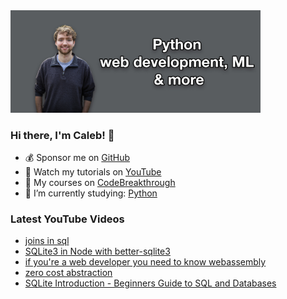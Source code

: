 <img src="github-cover-photo-my-face.jpg" width="400px" />

### Hi there, I'm Caleb! 🍛

- 💰 Sponsor me on [GitHub](https://github.com/sponsors/CalebCurry)
- 🎥 Watch my tutorials on [YouTube](https://www.youtube.com/calebthevideomaker2)
- 📗 My courses on [CodeBreakthrough](https://www.codebreakthrough.com)
- 🤔 I’m currently studying: [Python](https://www.youtube.com/watch?v=s3IvdkCq2_c&t=4254s)

### Latest YouTube Videos
<!-- YOUTUBE:START -->
- [joins in sql](https://www.youtube.com/watch?v=iKqVEq4Bb0g)
- [SQLite3 in Node with better-sqlite3](https://www.youtube.com/watch?v=IooIXYf0PIo)
- [if you&#39;re a web developer you need to know webassembly](https://www.youtube.com/watch?v=q48EEq3l_JQ)
- [zero cost abstraction](https://www.youtube.com/watch?v=5ZxZaS2pPDE)
- [SQLite Introduction - Beginners Guide to SQL and Databases](https://www.youtube.com/watch?v=8Xyn8R9eKB8)
<!-- YOUTUBE:END -->
